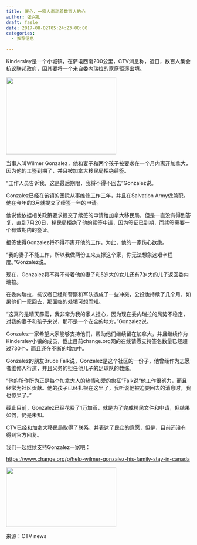 ```yaml
---
title: 暖心，一家人牵动着数百人的心
author: 张兴礼
draft: fasle
date: 2017-08-02T05:24:23+00:00
categories:
  - 推荐信息

---
```

Kindersley是一个小城镇，在萨屯西南200公里，CTV消息称，近日，数百人集会抗议联邦政府，因其要将一个来自委内瑞拉的家庭驱逐出境。

<img decoding="async" loading="lazy" class="alignnone size-medium wp-image-1404" src="http://52sask.com/wp-content/uploads/2017/08/屏幕快照-2017-08-01-23.11.41-300x211.png" alt="" width="300" height="211" srcset="http://192.168.2.100:800/wp-content/uploads/2017/08/屏幕快照-2017-08-01-23.11.41-300x211.png 300w, http://192.168.2.100:800/wp-content/uploads/2017/08/屏幕快照-2017-08-01-23.11.41.png 817w" sizes="(max-width: 300px) 100vw, 300px" /> 

当事人叫Wilmer Gonzalez，他和妻子和两个孩子被要求在一个月内离开加拿大，因为他的工签到期了，并且被加拿大移民局拒绝续签。

“工作人员告诉我，这是最后期限，我将不得不回去”Gonzalez说。

Gonzalez已经在该镇的医院从事维修工作三年，并且在Salvation Army做兼职。他在今年的3月就提交了续签一年的申请。

他说他依据相关政策要求提交了续签的申请给加拿大移民局，但是一直没有得到答复，直到7月20日，移民局拒绝了他的续签申请，因为签证已到期，而续签需要一个有效期内的签证。

拒签使得Gonzalez将不得不离开他的工作，为此，他的一家伤心欲绝。

“我的妻子不能工作，所以我做两份工来支撑这个家，你无法想象这艰辛程度。”Gonzalez说。

现在，Gonzalez将不得不带着他的妻子和5岁大的女儿还有7岁大的儿子返回委内瑞拉。

在委内瑞拉，抗议者已经和警察和军队造成了一些冲突，公投也持续了几个月，如果他们一家回去，那面临的处境可想而知。

“这真的是晴天霹雳，我非常为我的家人担心，因为现在委内瑞拉的局势不稳定，对我的妻子和孩子来说，那不是一个安全的地方。”Gonzalez说。

Gonzalez一家希望大家能够支持他们，帮助他们继续留在加拿大，并且继续作为Kindersley小镇的成员，截止目前change.org网的在线请愿支持签名数量已经超过730个，而且还在不断的增加中。

Gonzalez的朋友Bruce Falk说，Gonzalez是这个社区的一份子，他曾经作为志愿者维修人行道，并且义务的担任他儿子的足球队的教练。

“他的所作所为正是每个加拿大人的热情和爱的象征”Falk说“他工作很努力，而且经常为社区贡献。他的孩子已经扎根在这里了，我听说他被迫要回去的消息时，我也惊呆了。”

截止目前，Gonzalez已经花费了1万加币，就是为了完成移民文件和申请，但结果如何，仍是未知。

CTV已经和加拿大移民局取得了联系，并表达了民众的意愿，但是，目前还没有得到官方回复。

我们一起继续支持Gonzalez一家吧：

<https://www.change.org/p/help-wilmer-gonzalez-his-family-stay-in-canada>

<img decoding="async" loading="lazy" class="alignnone size-medium wp-image-1405" src="http://52sask.com/wp-content/uploads/2017/08/屏幕快照-2017-08-01-23.11.18-300x164.png" alt="" width="300" height="164" srcset="http://192.168.2.100:800/wp-content/uploads/2017/08/屏幕快照-2017-08-01-23.11.18-300x164.png 300w, http://192.168.2.100:800/wp-content/uploads/2017/08/屏幕快照-2017-08-01-23.11.18.png 408w" sizes="(max-width: 300px) 100vw, 300px" /> 

来源：CTV news
